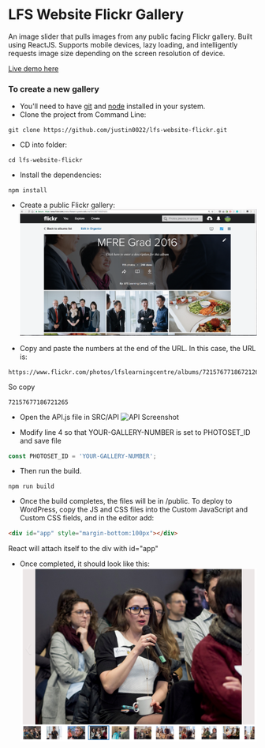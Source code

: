 # LFS Website Flickr Gallery
An image slider that pulls images from any public facing Flickr gallery. Built using ReactJS. Supports mobile devices, lazy loading, and intelligently requests image size depending on the screen resolution of device. 

[Live demo here](http://lfs-sbcollab.sites.olt.ubc.ca/mfre-gallery-react/)

### To create a new gallery

* You'll need to have [git](https://git-scm.com/) and [node](https://nodejs.org/en/) installed in your system.
* Clone the project from Command Line:

```
git clone https://github.com/justin0022/lfs-website-flickr.git
```

* CD into folder:

```
cd lfs-website-flickr
```

* Install the dependencies:

```
npm install
```

* Create a public Flickr gallery:
![Flickr Screenshot](/README_assets/flickr-screenshot.png? "Flickr Gallery")

* Copy and paste the numbers at the end of the URL. In this case, the URL is:
```
https://www.flickr.com/photos/lfslearningcentre/albums/72157677186721265
````
So copy 
```
72157677186721265
```

* Open the API.js file in SRC/API
![API Screenshot](/README_assets/api-screenshot.png? "API.js")

* Modify line 4 so that YOUR-GALLERY-NUMBER is set to PHOTOSET_ID and save file
```javascript
const PHOTOSET_ID = 'YOUR-GALLERY-NUMBER';
```

* Then run the build.
```
npm run build
```

* Once the build completes, the files will be in /public.
To deploy to WordPress, copy the JS and CSS files into the Custom JavaScript and Custom CSS fields, and in the editor add:
```html
<div id="app" style="margin-bottom:100px"></div>
```
React will attach itself to the div with id="app"

* Once completed, it should look like this: 
![API Screenshot](/README_assets/gallery-screenshot.png? "API.js")

